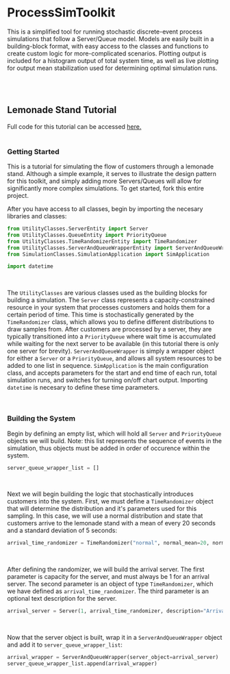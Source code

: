 # ProcessSimToolkit

This is a simplified tool for running stochastic discrete-event process simulations that follow a Server/Queue model. Models are easily built in a building-block format, with easy access to the classes and functions to create custom logic for more-complicated scenarios. Plotting output is included for a histogram output of total system time, as well as live plotting for output mean stabilization used for determining optimal simulation runs. 

<br><br>
## Lemonade Stand Tutorial

Full code for this tutorial can be accessed [here.](https://github.com/trevorbye/ProcessSimToolkit/blob/master/LemonadeStandTutorial/LemonadeStandSim.py)
<br><br>

### Getting Started

This is a tutorial for simulating the flow of customers through a lemonade stand. Although a simple example, it serves to illustrate the design pattern for this toolkit, and simply adding more Servers/Queues will allow for significantly more complex simulations. To get started, fork this entire project.

After you have access to all classes, begin by importing the necesary libraries and classes:

```python
from UtilityClasses.ServerEntity import Server
from UtilityClasses.QueueEntity import PriorityQueue
from UtilityClasses.TimeRandomizerEntity import TimeRandomizer
from UtilityClasses.ServerAndQueueWrapperEntity import ServerAndQueueWrapper
from SimulationClasses.SimulationApplication import SimApplication

import datetime
```
<br>

The `UtilityClasses` are various classes used as the building blocks for building a simulation. The `Server` class represents a capacity-constrained resource in your system that processes customers and holds them for a certain period of time. This time is stochastically generated by the `TimeRandomizer` class, which allows you to define different distributions to draw samples from. After customers are processed by a server, they are typically transitioned into a `PriorityQueue` where wait time is accumulated while waiting for the next server to be available (in this tutorial there is only one server for brevity). `ServerAndQueueWrapper` is simply a wrapper object for either a `Server` or a `PriorityQueue`, and allows all system resources to be added to one list in sequence. `SimApplication` is the main configuration class, and accepts parameters for the start and end time of each run, total simulation runs, and switches for turning on/off chart output. Importing `datetime` is necesary to define these time parameters.

<br>

### Building the System

Begin by defining an empty list, which will hold all `Server` and `PriorityQueue` objects we will build. Note: this list represents the sequence of events in the simulation, thus objects must be added in order of occurence within the system.

```python
server_queue_wrapper_list = []
```

<br>

Next we will begin building the logic that stochastically introduces customers into the system. First, we must define a `TimeRandomizer` object that will determine the distribution and it's parameters used for this sampling. In this case, we will use a normal distribution and state that customers arrive to the lemonade stand with a mean of every 20 seconds and a standard deviation of 5 seconds:

```python
arrival_time_randomizer = TimeRandomizer("normal", normal_mean=20, normal_stddev=5)
```
<br>

After defining the randomizer, we will build the arrival server. The first parameter is capacity for the server, and must always be 1 for an arrival server. The second parameter is an object of type `TimeRandomizer`, which we have defined as `arrival_time_randomizer`. The third parameter is an optional text description for the server.

```python
arrival_server = Server(1, arrival_time_randomizer, description="Arrival Server")
```
<br>

Now that the server object is built, wrap it in a `ServerAndQueueWrapper` object and add it to `server_queue_wrapper_list`:

```python
arrival_wrapper = ServerAndQueueWrapper(server_object=arrival_server)
server_queue_wrapper_list.append(arrival_wrapper)
```





